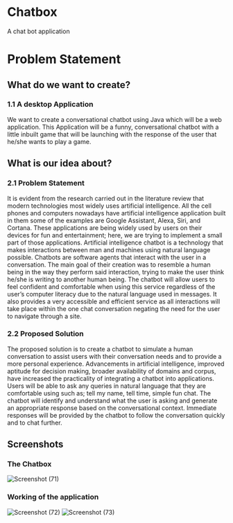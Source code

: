 # Chatbox
A chat bot application
# Problem Statement
## What do we want to create?
### 1.1 A desktop Application
We want to create a conversational chatbot using Java which will be a web application. This Application will be a funny, conversational chatbot with a little inbuilt game that will be launching with the response of the user that he/she wants to play a game.

## What is our idea about?
### 2.1 Problem Statement
It is evident from the research carried out in the literature review that modern technologies most widely uses artificial intelligence. All the cell phones and computers nowadays have artificial intelligence application built in them some of the examples are Google Assistant, Alexa, Siri, and Cortana.
These applications are being widely used by users on their devices for fun and entertainment; here, we are trying to implement a small part of those applications.
Artificial intelligence chatbot is a technology that makes interactions between man and machines using natural language possible.
Chatbots are software agents that interact with the user in a conversation. The main goal of their creation was to resemble a human being in the way they perform said interaction, trying to make the user think he/she is writing to another human being.
The chatbot will allow users to feel confident and comfortable when using this service regardless of the user’s computer literacy due to the natural language used in messages. It also provides a very accessible and efficient service as all interactions will take place within the one chat conversation negating the need for the user to navigate through a site.
             
### 2.2 Proposed Solution
The proposed solution is to create a chatbot to simulate a human conversation to assist users with their conversation needs and to provide a more personal experience. Advancements in artificial intelligence, improved aptitude for decision making, broader availability of domains and corpus, have increased the practicality of integrating a chatbot into applications.
Users will be able to ask any queries in natural language that they are comfortable using such as; tell my name, tell time, simple fun chat. The chatbot will identify and understand what the user is asking and generate an appropriate response based on the conversational context. Immediate responses will be provided by the chatbot to follow the conversation quickly and to chat further.

## Screenshots
### The Chatbox
![Screenshot (71)](https://user-images.githubusercontent.com/49478839/108027345-09db6580-7050-11eb-81b7-b25e79bdbbe0.png)
### Working of the application
![Screenshot (72)](https://user-images.githubusercontent.com/49478839/108027430-2b3c5180-7050-11eb-9bf5-ffa6c7674393.png)
![Screenshot (73)](https://user-images.githubusercontent.com/49478839/108027428-2aa3bb00-7050-11eb-87cc-0a4bfa279d04.png)
